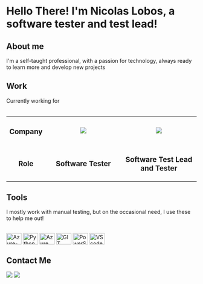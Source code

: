 # Hello There! I'm Nicolas Lobos, a software tester and test lead!

## About me
I'm a self-taught professional, with a passion for technology, always ready to learn more and develop new projects

## Work
Currently working for <br><br>

<table>
<tr>
  <td width="20%" align="center">
    <h3>
      <strong>
        Company
      </strong>
    </h3>
  </td>
  <td width="40%" align="center">
    <a href ="https://testlio.com/b/">
      <img align="center" src="https://testlio.com/wp-content/uploads/testlio-logo-blue.png">
    </a>
  </td>
  <td width="40%" align="center">
    <a href ="https://www.saipher.com.br/">
      <img align="center" src="https://lwfiles.mycourse.app/saipher-public/97bfd4201b5382a584126e5aaa1abe15.png">
    </a>
  </td>
</tr>
<tr>
  <td align="center">
    <h3>
      <strong>
        Role
      </strong>
    </h3>
  </td>
  <td align="center">
    <h3>
      <strong>
        Software Tester
      </strong>
    </h3>
  </td>
  <td align="center">
    <h3>
      <strong>
        Software Test Lead and Tester
      </strong>
    </h3>
  </td>
</tr>

</table>

## Tools
I mostly work with manual testing, but on the occasional need, I use these to help me out!

<div style="display: inline_block"><br>
  <img align="center" alt="Azure-SQL" height="30" width="40"src="https://cdn.jsdelivr.net/gh/devicons/devicon@latest/icons/azuresqldatabase/azuresqldatabase-original.svg">
  <img align="center" alt="Python" height="30" width="40" src="https://cdn.jsdelivr.net/gh/devicons/devicon@latest/icons/python/python-original.svg" />
  <img align="center" alt="Azure" height="30" width="40" src="https://cdn.jsdelivr.net/gh/devicons/devicon@latest/icons/azure/azure-original.svg">
  <img align="center" alt="GIT" height="30" width="40" src="https://cdn.jsdelivr.net/gh/devicons/devicon@latest/icons/git/git-original.svg">
  <img align="center" alt="PowerShell" height="30" width="40" src="https://cdn.jsdelivr.net/gh/devicons/devicon@latest/icons/powershell/powershell-original.svg" />
  <img align="center" alt="VScode" height="30" width="40" src="https://cdn.jsdelivr.net/gh/devicons/devicon@latest/icons/vscode/vscode-original.svg" />
</div>

## Contact Me

<div>
  <a href = "mailto:nicolasrlobos@gmail.com"><img src="https://img.shields.io/badge/-Gmail-%23333?style=for-the-badge&logo=gmail&logoColor=white" target="_blank"></a>
  <a href="https://br.linkedin.com/in/nicolas-lobos" target="_blank"><img src="https://img.shields.io/badge/-LinkedIn-%230077B5?style=for-the-badge&logo=linkedin&logoColor=white" target="_blank"></a> 
</div>


<!---
NicolasLobosDEV/NicolasLobosDEV is a ✨ special ✨ repository because its `README.md` (this file) appears on your GitHub profile.
You can click the Preview link to take a look at your changes.
--->
